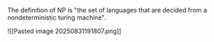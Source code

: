 The definition of NP is "the set of languages that are decided from a nondeterministic turing machine".

![[Pasted image 20250831191807.png]]